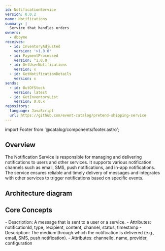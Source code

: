```yaml
---
id: NotificationService
version: 0.0.2
name: Notifications
summary: |
  Service that handles orders
owners:
  - dboyne
receives:
  - id: InventoryAdjusted
    version: '>1.0.0'
  - id: PaymentProcessed
    version: ^1.0.0
  - id: GetUserNotifications
    version: x
  - id: GetNotificationDetails
    version: x
sends:
  - id: OutOfStock
    version: latest
  - id: GetInventoryList
    version: 0.0.x
repository:
  language: JavaScript
  url: https://github.com/event-catalog/pretend-shipping-service
---
```


import Footer from '@catalog/components/footer.astro';

## Overview

The Notification Service is responsible for managing and delivering notifications to users and other services. It supports various notification channels such as email, SMS, push notifications, and in-app notifications. The service ensures reliable and timely delivery of messages and integrates with other services to trigger notifications based on specific events.

<Tiles >
    <Tile icon="DocumentIcon" href={`/docs/services/${frontmatter.id}/${frontmatter.version}/changelog`}  title="View the changelog" description="Want to know the history of this service? View the change logs" />
    <Tile icon="UserGroupIcon" href="/docs/teams/full-stack" title="Contact the team" description="Any questions? Feel free to contact the owners" />
    <Tile icon="BoltIcon" href={`/visualiser/services/${frontmatter.id}/${frontmatter.version}`} title={`Sends ${frontmatter.sends.length} messages`} description="This service sends messages to downstream consumers" />
    <Tile icon="BoltIcon"  href={`/visualiser/services/${frontmatter.id}/${frontmatter.version}`} title={`Receives ${frontmatter.receives.length} messages`} description="This service receives messages from other services" />
</Tiles>

## Architecture diagram

<NodeGraph />

## Core Concepts

<AccordionGroup>
  <Accordion title="Notification">
    - Description: A message that is sent to a user or a service.
    - Attributes: notificationId, type, recipient, content, channel, status, timestamp
  </Accordion>
  <Accordion title="Channel">
    - Description: The medium through which the notification is delivered (e.g., email, SMS, push notification).
    - Attributes: channelId, name, provider, configuration 
  </Accordion>
</AccordionGroup>

<Footer />
